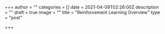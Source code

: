 +++
author = ""
categories = []
date = 2021-04-09T02:26:00Z
description = ""
draft = true
image = ""
title = "Reinforcement Learning Overview"
type = "post"

+++
